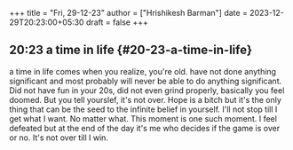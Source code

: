 +++
title = "Fri, 29-12-23"
author = ["Hrishikesh Barman"]
date = 2023-12-29T20:23:00+05:30
draft = false
+++

## 20:23 a time in life {#20-23-a-time-in-life}

a time in life comes when you realize, you're old. have not done anything significant and most probably will never be able to do anything significant. Did not have fun in your 20s, did not even grind properly, basically you feel doomed. But you tell yourslef,  it's not over. Hope is a bitch but it's the only thing that can be the seed to the infinite belief in yourself. I'll not stop till I get what I want. No matter what. This moment is one such moment. I feel defeated but at the end of the day it's me who decides if the game is over or no. It's not over till I win.
